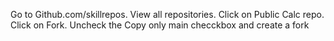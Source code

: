 Go to Github.com/skillrepos. 
View all repositories. 
Click on Public Calc repo. 
Click on Fork. 
Uncheck the Copy only main  checckbox and create a fork
